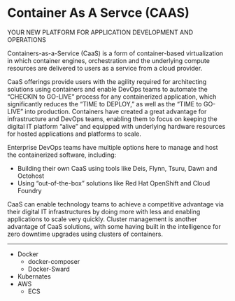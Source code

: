 # Container As A Servce (CAAS) 
YOUR NEW PLATFORM FOR APPLICATION DEVELOPMENT AND OPERATIONS


Containers-as-a-Service (CaaS) is a form of container-based virtualization in which container engines, orchestration and the underlying compute resources are delivered to users as a service from a cloud provider.

CaaS offerings provide users with the agility required for architecting solutions using containers and enable DevOps teams to automate the “CHECKIN to GO-LIVE” process for any containerized application, which significantly reduces the “TIME to DEPLOY,” as well as the “TIME to GO-LIVE” into production. Containers have created a great advantage for infrastructure and DevOps teams, enabling them to focus on keeping the digital IT platform “alive” and equipped with underlying hardware resources for hosted applications and platforms to scale.

Enterprise DevOps teams have multiple options here to manage and host the containerized software, including:

- Building their own CaaS using tools like Deis, Flynn, Tsuru, Dawn and Octohost
- Using “out-of-the-box” solutions like Red Hat OpenShift and Cloud Foundry

CaaS can enable technology teams to achieve a competitive advantage via their digital IT infrastructures by doing more with less and enabling applications to scale very quickly. Cluster management is another advantage of CaaS solutions, with some having built in the intelligence for zero downtime upgrades using clusters of containers.



----------------------------------
- Docker
  - docker-composer
  - Docker-Sward
- Kubernates
- AWS
  - ECS
